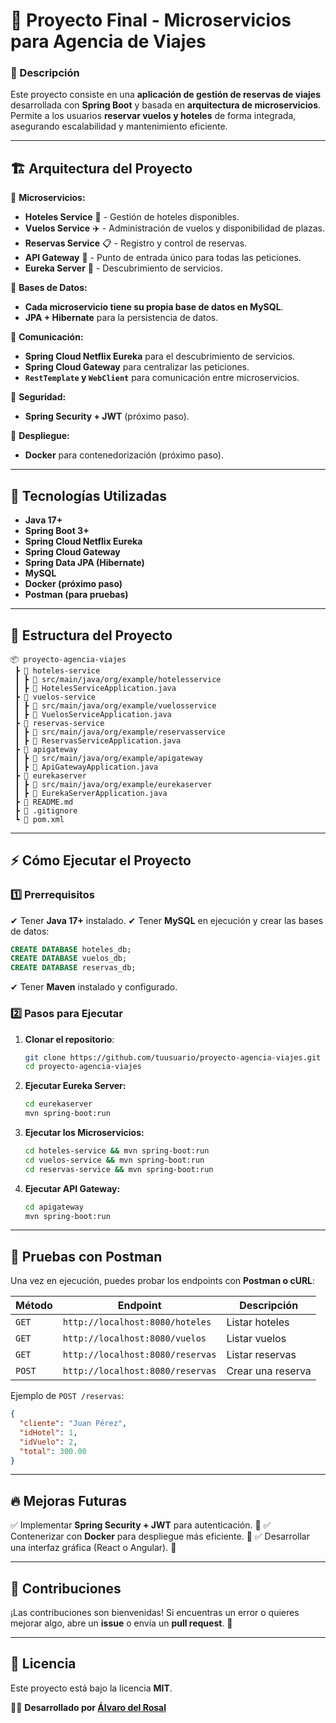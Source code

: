 # 🚀 Proyecto Final - Microservicios para Agencia de Viajes

### 📌 Descripción
Este proyecto consiste en una **aplicación de gestión de reservas de viajes** desarrollada con **Spring Boot** y basada en **arquitectura de microservicios**. Permite a los usuarios **reservar vuelos y hoteles** de forma integrada, asegurando escalabilidad y mantenimiento eficiente.

---

## 🏗️ **Arquitectura del Proyecto**

🔹 **Microservicios:**
- **Hoteles Service** 🏨 - Gestión de hoteles disponibles.
- **Vuelos Service** ✈️ - Administración de vuelos y disponibilidad de plazas.
- **Reservas Service** 📋 - Registro y control de reservas.
- **API Gateway** 🚪 - Punto de entrada único para todas las peticiones.
- **Eureka Server** 📡 - Descubrimiento de servicios.

🔹 **Bases de Datos:**
- **Cada microservicio tiene su propia base de datos en MySQL**.
- **JPA + Hibernate** para la persistencia de datos.

🔹 **Comunicación:**
- **Spring Cloud Netflix Eureka** para el descubrimiento de servicios.
- **Spring Cloud Gateway** para centralizar las peticiones.
- **`RestTemplate` y `WebClient`** para comunicación entre microservicios.

🔹 **Seguridad:**
- **Spring Security + JWT** (próximo paso).

🔹 **Despliegue:**
- **Docker** para contenedorización (próximo paso).

---

## 🚀 **Tecnologías Utilizadas**
- **Java 17+**
- **Spring Boot 3+**
- **Spring Cloud Netflix Eureka**
- **Spring Cloud Gateway**
- **Spring Data JPA (Hibernate)**
- **MySQL**
- **Docker (próximo paso)**
- **Postman (para pruebas)**

---

## 📁 **Estructura del Proyecto**
```
📦 proyecto-agencia-viajes
 ┣ 📂 hoteles-service
 ┃ ┣ 📂 src/main/java/org/example/hotelesservice
 ┃ ┣ 📜 HotelesServiceApplication.java
 ┣ 📂 vuelos-service
 ┃ ┣ 📂 src/main/java/org/example/vuelosservice
 ┃ ┣ 📜 VuelosServiceApplication.java
 ┣ 📂 reservas-service
 ┃ ┣ 📂 src/main/java/org/example/reservasservice
 ┃ ┣ 📜 ReservasServiceApplication.java
 ┣ 📂 apigateway
 ┃ ┣ 📂 src/main/java/org/example/apigateway
 ┃ ┣ 📜 ApiGatewayApplication.java
 ┣ 📂 eurekaserver
 ┃ ┣ 📂 src/main/java/org/example/eurekaserver
 ┃ ┣ 📜 EurekaServerApplication.java
 ┣ 📜 README.md
 ┣ 📜 .gitignore
 ┗ 📜 pom.xml
```

---

## ⚡ **Cómo Ejecutar el Proyecto**
### **1️⃣ Prerrequisitos**
✔ Tener **Java 17+** instalado.
✔ Tener **MySQL** en ejecución y crear las bases de datos:
```sql
CREATE DATABASE hoteles_db;
CREATE DATABASE vuelos_db;
CREATE DATABASE reservas_db;
```
✔ Tener **Maven** instalado y configurado.

### **2️⃣ Pasos para Ejecutar**
1. **Clonar el repositorio**:
   ```bash
   git clone https://github.com/tuusuario/proyecto-agencia-viajes.git
   cd proyecto-agencia-viajes
   ```
2. **Ejecutar Eureka Server:**
   ```bash
   cd eurekaserver
   mvn spring-boot:run
   ```
3. **Ejecutar los Microservicios:**
   ```bash
   cd hoteles-service && mvn spring-boot:run
   cd vuelos-service && mvn spring-boot:run
   cd reservas-service && mvn spring-boot:run
   ```
4. **Ejecutar API Gateway:**
   ```bash
   cd apigateway
   mvn spring-boot:run
   ```

---

## 📌 **Pruebas con Postman**
Una vez en ejecución, puedes probar los endpoints con **Postman o cURL**:

| Método | Endpoint | Descripción |
|--------|---------|-------------|
| `GET` | `http://localhost:8080/hoteles` | Listar hoteles |
| `GET` | `http://localhost:8080/vuelos` | Listar vuelos |
| `GET` | `http://localhost:8080/reservas` | Listar reservas |
| `POST` | `http://localhost:8080/reservas` | Crear una reserva |

Ejemplo de `POST /reservas`:
```json
{
  "cliente": "Juan Pérez",
  "idHotel": 1,
  "idVuelo": 2,
  "total": 300.00
}
```

---

## 🔥 **Mejoras Futuras**
✅ Implementar **Spring Security + JWT** para autenticación. 🔐
✅ Contenerizar con **Docker** para despliegue más eficiente. 🐳
✅ Desarrollar una interfaz gráfica (React o Angular). 🎨

---

## 🤝 **Contribuciones**
¡Las contribuciones son bienvenidas! Si encuentras un error o quieres mejorar algo, abre un **issue** o envía un **pull request**. 🚀

---

## 📜 **Licencia**
Este proyecto está bajo la licencia **MIT**.

👨‍💻 **Desarrollado por [Álvaro del Rosal](https://github.com/tuusuario)**


